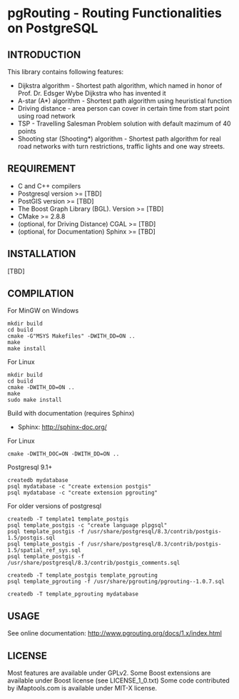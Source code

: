 # pgRouting - Routing Functionalities on PostgreSQL

## INTRODUCTION

This library contains following features:

* Dijkstra algorithm - Shortest path algorithm, which named in honor
  of Prof. Dr. Edsger Wybe Dijkstra who has invented it
* A-star (A*) algorithm - Shortest path algorithm using heuristical 
  function
* Driving distance - area person can cover in certain time from start
  point using road network
* TSP - Travelling Salesman Problem solution with default mazimum of
  40 points
* Shooting star (Shooting*) algorithm - Shortest path algorithm for
  real road networks with turn restrictions, traffic lights and one
  way streets. 

## REQUIREMENT

* C and C++ compilers
* Postgresql version >= [TBD]
* PostGIS version >= [TBD]
* The Boost Graph Library (BGL). Version >= [TBD]
* CMake >= 2.8.8
* (optional, for Driving Distance) CGAL >= [TBD] 
* (optional, for Documentation) Sphinx >= [TBD] 

## INSTALLATION

[TBD]

## COMPILATION

For MinGW on Windows

	mkdir build
	cd build
	cmake -G"MSYS Makefiles" -DWITH_DD=ON ..
	make
	make install

For Linux
	
	mkdir build
	cd build
	cmake -DWITH_DD=ON ..
	make
	sudo make install

Build with documentation (requires Sphinx)

* Sphinx: http://sphinx-doc.org/

For Linux

	cmake -DWITH_DOC=ON -DWITH_DD=ON ..

Postgresql 9.1+

	createdb mydatabase
	psql mydatabase -c "create extension postgis"
	psql mydatabase -c "create extension pgrouting"

For older versions of postgresql

	createdb -T template1 template_postgis
	psql template_postgis -c "create language plpgsql"
	psql template_postgis -f /usr/share/postgresql/8.3/contrib/postgis-1.5/postgis.sql
	psql template_postgis -f /usr/share/postgresql/8.3/contrib/postgis-1.5/spatial_ref_sys.sql
	psql template_postgis -f /usr/share/postgresql/8.3/contrib/postgis_comments.sql

	createdb -T template_postgis template_pgrouting
	psql template_pgrouting -f /usr/share/pgrouting/pgrouting--1.0.7.sql

	createdb -T template_pgrouting mydatabase


## USAGE

See online documentation:
http://www.pgrouting.org/docs/1.x/index.html


## LICENSE

Most features are available under GPLv2.
Some Boost extensions are available under Boost license (see LICENSE_1_0.txt)
Some code contributed by iMaptools.com is available under MIT-X license.
